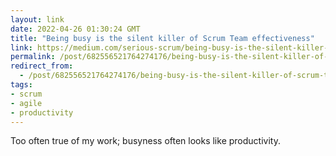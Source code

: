 ```yaml
---
layout: link
date: 2022-04-26 01:30:24 GMT
title: "Being busy is the silent killer of Scrum Team effectiveness"
link: https://medium.com/serious-scrum/being-busy-is-the-silent-killer-of-scrum-team-effectiveness-befa997020e0
permalink: /post/682556521764274176/being-busy-is-the-silent-killer-of-scrum-team
redirect_from: 
  - /post/682556521764274176/being-busy-is-the-silent-killer-of-scrum-team
tags:
- scrum
- agile
- productivity
---
```

Too often true of my work; busyness often looks like productivity. 